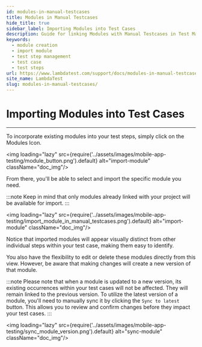 ```yaml
---
id: modules-in-manual-testcases
title: Modules in Manual Testcases
hide_title: true
sidebar_label: Importing Modules into Test Cases
description: Guide for linking Modules with Manual Testcases in Test Manager.
keywords:
  - module creation
  - import module
  - test step management 
  - test case
  - test steps
url: https://www.lambdatest.com/support/docs/modules-in-manual-testcases/
site_name: LambdaTest
slug: modules-in-manual-testcases/
---
```


<script type="application/ld+json"
      dangerouslySetInnerHTML={{ __html: JSON.stringify({
       "@context": "https://schema.org",
        "@type": "BreadcrumbList",
        "itemListElement": [{
          "@type": "ListItem",
          "position": 1,
          "name": "LambdaTest",
          "item": "https://www.lambdatest.com"
        },{
          "@type": "ListItem",
          "position": 2,
          "name": "Support",
          "item": "https://www.lambdatest.com/support/docs/"
        },{
          "@type": "ListItem",
          "position": 3,
          "name": "Modules in Manual Testcases",
          "item": "https://www.lambdatest.com/support/docs/modules-in-manual-testcases/"
        }]
      })
    }}
></script>

# Importing Modules into Test Cases
***
 
To incorporate existing modules into your test steps, simply click on the Modules Icon. 

<img loading="lazy" src={require('../assets/images/mobile-app-testing/module_button.png').default} alt="import-module" className="doc_img"/>

From there, you'll be able to select and import the specific module you need.

:::note
 Keep in mind that only modules already linked with your project will be available for import.
:::

<img loading="lazy" src={require('../assets/images/mobile-app-testing/import_module_in_manual_testcases.png').default} alt="import-module" className="doc_img"/>

Notice that imported modules will appear visually distinct from other individual steps within your test case, making them easy to identify. 

You also have the flexibility to edit or delete these modules directly from this view. However, be aware that making changes will create a new version of that module.

:::note
Please note that when a module is updated to a new version, its existing occurrences within your test cases will not be affected. They will remain linked to the previous version. To utilize the latest version of a module, you'll need to manually sync it by clicking the `Sync to latest` button. This allows you to review and confirm changes before they impact your test cases.
:::

<img loading="lazy" src={require('../assets/images/mobile-app-testing/sync_module_version.png').default} alt="sync-module" className="doc_img"/>